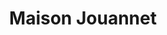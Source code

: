 ---
title: "Maison Jouannet"
url: /vichy/maison-jouannet-place-pierre-victor-leger/
shop: Bäckerei
---